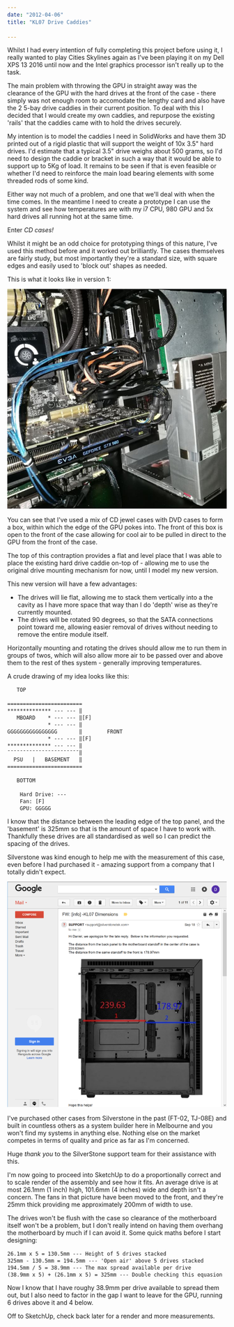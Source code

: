 ```yaml
---
date: "2012-04-06"
title: "KL07 Drive Caddies"

---
```


Whilst I had every intention of fully completing this project before using it, I really wanted to play Cities Skylines again as I've been playing it on my Dell XPS 13 2016 until now and the Intel graphics processor isn't really up to the task.

The main problem with throwing the GPU in straight away was the clearance of the GPU with the hard drives at the front of the case - there simply was not enough room to accomodate the lengthy card and also have the 2 5-bay drive caddies in their current position. To deal with this I decided that I would create my own caddies, and repurpose the existing 'rails' that the caddies came with to hold the drives securely.

My intention is to model the caddies I need in SolidWorks and have them 3D printed out of a rigid plastic that will support the weight of 10x 3.5" hard drives. I'd estimate that a typical 3.5" drive weighs about 500 grams, so I'd need to design the caddie or bracket in such a way that it would be able to support up to 5Kg of load. It remains to be seen if that is even feasible or whether I'd need to reinforce the main load bearing elements with some threaded rods of some kind.

Either way not much of a problem, and one that we'll deal with when the time comes. In the meantime I need to create a prototype I can use the system and see how temperatures are with my i7 CPU, 980 GPU and 5x hard drives all running hot at the same time.

Enter *CD cases!*

Whilst it might be an odd choice for prototyping things of this nature, I've used this method before and it worked out brilliantly. The cases themselves are fairly study, but most importantly they're a standard size, with square edges and easily used to 'block out' shapes as needed.

This is what it looks like in version 1:

![Drive Caddy Prototype](static/unraid-hs5QFXMH.jpg)

You can see that I've used a mix of CD jewel cases with DVD cases to form a box, within which the edge of the GPU pokes into. The front of this box is open to the front of the case allowing for cool air to be pulled in direct to the GPU from the front of the case.

The top of this contraption provides a flat and level place that I was able to place the existing hard drive caddie on-top of - allowing me to use the original drive mounting mechanism for now, until I model my new version.

This new version will have a few advantages:

-   The drives will lie flat, allowing me to stack them vertically into a the cavity as I have more space that way than I do 'depth' wise as they're currently mounted.
-   The drives will be rotated 90 degrees, so that the SATA connections point toward me, allowing easier removal of drives without needing to remove the entire module itself.

Horizontally mounting and rotating the drives should allow me to run them in groups of twos, which will also allow more air to be passed over and above them to the rest of thes system - generally improving temperatures.

A crude drawing of my idea looks like this:

```
   TOP

========================
************** --- --- ‖
   MBOARD    * --- --- ‖[F]
             * --- --- ‖
GGGGGGGGGGGGGGGG       ‖        FRONT
             * --- --- ‖[F]
************** --- --- ‖
¯¯¯¯¯¯¯¯¯¯¯¯¯¯¯¯¯¯¯¯¯¯¯‖
  PSU   |   BASEMENT   ‖                       
========================

   BOTTOM

    Hard Drive: ---
    Fan: [F]
    GPU: GGGGG
```

I know that the distance between the leading edge of the top panel, and the 'basement' is 325mm so that is the amount of space I have to work with. Thankfully these drives are all standardised as well so I can predict the spacing of the drives.

Silverstone was kind enough to help me with the measurement of this case, even before I had purchased it - amazing support from a company that I totally didn't expect.

![Silverstone KL07 Gmail](static/unraid-nmcba97k.png)

I've purchased other cases from Silverstone in the past (FT-02, TJ-08E) and built in countless others as a system builder here in Melbourne and you won't find my systems in anything else. Nothing else on the market competes in terms of quality and price as far as I'm concerned.

Huge *thank you* to the SilverStone support team for their assistance with this.

I'm now going to proceed into SketchUp to do a proportionally correct and to scale render of the assembly and see how it fits. An average drive is at most 26.1mm (1 inch) high, 101.6mm (4 inches) wide and depth isn't a concern. The fans in that picture have been moved to the front, and they're 25mm thick providing me approximately 200mm of width to use.

The drives won't be flush with the case so clearance of the motherboard itself won't be a problem, but I don't really intend on having them overhang the motherboard by much if I can avoid it. Some quick maths before I start designing:

```
26.1mm x 5 = 130.5mm --- Height of 5 drives stacked
325mm - 130.5mm = 194.5mm --- 'Open air' above 5 drives stacked
194.5mm / 5 = 38.9mm --- The max spread available per drive
(38.9mm x 5) + (26.1mm x 5) = 325mm --- Double checking this equasion
```

Now I know that I have roughy 38.9mm per drive available to spread them out, but I also need to factor in the gap I want to leave for the GPU, running 6 drives above it and 4 below.

Off to SketchUp, check back later for a render and more measurements.